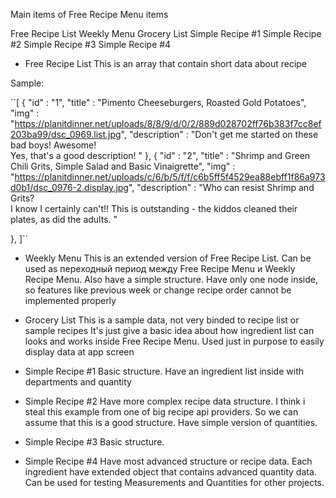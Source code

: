 Main items of Free Recipe Menu items

Free Recipe List
Weekly Menu
Grocery List
Simple Recipe #1
Simple Recipe #2
Simple Recipe #3
Simple Recipe #4

* Free Recipe List
This is an array that contain short data about recipe

Sample:

``[
  {
    "id"      : "1",
    "title"   : "Pimento Cheeseburgers, Roasted Gold Potatoes",
    "img"     : "https://planitdinner.net/uploads/8/8/9/d/0/2/889d028702ff76b383f7cc8ef203ba99/dsc_0969.list.jpg",
    "description" : "Don't get me started on these bad boys!  Awesome!  
    Yes, that's a good description! "
  },
  {
    "id"      : "2",
    "title"   : "Shrimp and Green Chili Grits, Simple Salad and Basic Vinaigrette",
    "img"     : "https://planitdinner.net/uploads/c/6/b/5/f/f/c6b5ff5f4529ea88ebff1f86a973d0b1/dsc_0976-2.display.jpg",
    "description" : "Who can resist Shrimp and Grits?  
    I know I certainly can't!!  This is outstanding - the kiddos cleaned their plates, as did the adults.  "

  },
]``

* Weekly Menu
This is an extended version of Free Recipe List. Can be used as переходный период между Free Recipe Menu и Weekly Recipe Menu. Also have a simple structure.
Have only one node inside, so features like previous week or change recipe order cannot be implemented properly

* Grocery List
This is a sample data, not very binded to recipe list or sample recipes
It's just give a basic idea about how ingredient list can looks and works inside Free Recipe Menu. Used just in purpose to easily display data at app screen

* Simple Recipe #1
Basic structure. Have an ingredient list inside with departments and quantity

* Simple Recipe #2
Have more complex recipe data structure. I think i steal this example from one of big recipe api providers. So we can assume that this is a good structure. Have simple version of quantities.

* Simple Recipe #3
Basic structure.


* Simple Recipe #4
Have most advanced structure or recipe data. Each ingredient have extended object that contains advanced quantity data. Can be used for testing Measurements and Quantities for other projects.
